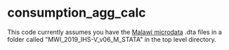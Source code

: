 # consumption_agg_calc

This code currently assumes you have the [Malawi microdata](https://microdata.worldbank.org/index.php/catalog/3818) .dta files in a folder called "MWI_2019_IHS-V_v06_M_STATA" in the top level directory.
